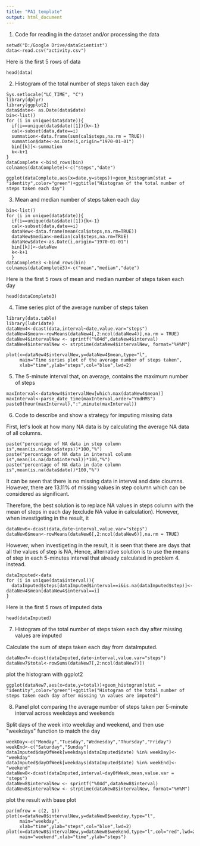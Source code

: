 ```yaml
---
title: "PA1_template"
output: html_document
---
```


1. Code for reading in the dataset and/or processing the data
```{r readdata, echo=TRUE}
setwd("D:/Google Drive/dataScientist")
data<-read.csv("activity.csv")
```

Here is the first 5 rows of data

```{r data, echo=TRUE}
head(data)
```

2. Histogram of the total number of steps taken each day

```{r histogram, echo=TRUE}
Sys.setlocale("LC_TIME", "C")
library(dplyr)
library(ggplot2)
data$date<- as.Date(data$date)
bin<-list()
for (i in unique(data$date)){
  if(i==unique(data$date)[1]){k<-1}
  cal<-subset(data,date==i)
  summation<-data.frame(sum(cal$steps,na.rm = TRUE))
  summation$date<-as.Date(i,origin="1970-01-01")
  bin[[k]]<-summation
  k<-k+1
}
dataComplete <-bind_rows(bin)
colnames(dataComplete)<-c("steps","date")

ggplot(dataComplete,aes(x=date,y=steps))+geom_histogram(stat = "identity",color="green")+ggtitle("Histogram of the total number of steps taken each day")
```

3. Mean and median number of steps taken each day

```{r meanandmedian, echo=TRUE}
bin<-list()
for (i in unique(data$date)){
  if(i==unique(data$date)[1]){k<-1}
  cal<-subset(data,date==i)
  dataNew<-data.frame(mean(cal$steps,na.rm=TRUE))
  dataNew$median<-median(cal$steps,na.rm=TRUE)
  dataNew$date<-as.Date(i,origin="1970-01-01")
  bin[[k]]<-dataNew
  k<-k+1
  }
dataComplete3 <-bind_rows(bin)
colnames(dataComplete3)<-c("mean","median","date")
```

Here is the first 5 rows of mean and median number of steps taken each day

```{r meanandmedianresult, echo=TRUE}
head(dataComplete3)
```

4. Time series plot of the average number of steps taken

```{r timeserires, echo=TRUE}
library(data.table)
library(lubridate)
dataNew4<-dcast(data,interval~date,value.var="steps")
dataNew4$mean<-rowMeans(dataNew4[,2:ncol(dataNew4)],na.rm = TRUE)
dataNew4$intervalNew <- sprintf("%04d",dataNew4$interval)
dataNew4$intervalNew <- strptime(dataNew4$intervalNew, format="%H%M")

plot(x=dataNew4$intervalNew,y=dataNew4$mean,type="l",
     main="Time series plot of the average number of steps taken",
     xlab="time",ylab="steps",col="blue",lwd=2)

```

5. The 5-minute interval that, on average, contains the maximum number of steps

```{r maxintervalintime, echo=TRUE}
maxInterval<-dataNew4$intervalNew[which.max(dataNew4$mean)]
maxInterval<-parse_date_time(maxInterval,order="YmdHMS")
paste0(hour(maxInterval),":",minute(maxInterval))
```

6. Code to describe and show a strategy for imputing missing data

First, let's look at how many NA data is by calculating the average
NA data of all columns.

```{r investigate, echo=TRUE}
paste("percentage of NA data in step column is",mean(is.na(data$steps))*100,"%")
paste("percentage of NA data in interval column is",mean(is.na(data$interval))*100,"%")
paste("percentage of NA data in date column is",mean(is.na(data$date))*100,"%")
```

It can be seen that there is no missing data in interval and date cloumns. However, there are 13.11% of missing values in step column which can be considered as significant.

Therefore, the best solution is to replace NA values in steps column with the mean of steps in each day (exclude NA value in calculation). However, when investigeting in the result, it

```{r impute, echo=TRUE}
dataNew6<-dcast(data,date~interval,value.var="steps")
dataNew6$mean<-rowMeans(dataNew6[,2:ncol(dataNew6)],na.rm = TRUE)

```
However, when investigeting in the result, it is seen that there are days that all the values of step is NA, Hence, alternative solution is to use the means of step in each 5-minutes interval that already calculated in problem 4. instead.

```{r impute2, echo=TRUE}
dataImputed<-data
for (i in unique(data$interval)){
  dataImputed$steps[dataImputed$interval==i&is.na(dataImputed$step)]<-dataNew4$mean[dataNew4$interval==i]
}

```
Here is the first 5 rows of imputed data
```{r dataimputed, echo=TRUE}
head(dataImputed)
```
7. Histogram of the total number of steps taken each day after missing values are imputed

Calculate the sum of steps taken each day from dataImputed.

```{r sum2, echo=TRUE}
dataNew7<-dcast(dataImputed,date~interval,value.var="steps")
dataNew7$total<-rowSums(dataNew7[,2:ncol(dataNew7)])
```

plot the histogram with ggplot2

```{r histogram2, echo=TRUE}
ggplot(dataNew7,aes(x=date,y=total))+geom_histogram(stat = "identity",color="green")+ggtitle("Histogram of the total number of steps taken each day after missing \n values are imputed")
```

8. Panel plot comparing the average number of steps taken per 5-minute interval across weekdays and weekends

Split days of the week into weekday and weekend, and then use "weekdays" function to match the day
```{r data8, echo=TRUE}
weekDay<-c("Monday","Tuesday","Wednesday","Thursday","Friday")
weekEnd<-c("Saturday","Sunday")
dataImputed$dayOfWeek[weekdays(dataImputed$date) %in% weekDay]<-"weekday"
dataImputed$dayOfWeek[weekdays(dataImputed$date) %in% weekEnd]<-"weekend"
dataNew8<-dcast(dataImputed,interval~dayOfWeek,mean,value.var = "steps")
dataNew8$intervalNew <- sprintf("%04d",dataNew8$interval)
dataNew8$intervalNew <- strptime(dataNew8$intervalNew, format="%H%M")

``` 
plot the result with base plot

```{r plot8, echo=TRUE}
par(mfrow = c(2, 1))
plot(x=dataNew8$intervalNew,y=dataNew8$weekday,type="l",
     main="weekday",
     xlab="time",ylab="steps",col="blue",lwd=2)
plot(x=dataNew8$intervalNew,y=dataNew8$weekend,type="l",col="red",lwd=2,
     main="weekend",xlab="time",ylab="steps")
``` 